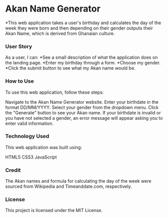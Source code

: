 # Akan Name Generator
*This web application takes a user's birthday and calculates the day of the week they were born and then depending on their gender outputs their Akan Name, which is derived from Ghanaian culture.

### User Story
As a user, I can:
*See a small description of what the application does on the landing page.
*Enter my birthday through a form.
*Choose my gender.
*Click the submit button to see what my Akan name would be.
### How to Use
To use this web application, follow these steps:

Navigate to the Akan Name Generator website.
Enter your birthdate in the format DD/MM/YYYY.
Select your gender from the dropdown menu.
Click the "Generate" button to see your Akan name.
If your birthdate is invalid or you have not selected a gender, an error message will appear asking you to enter valid information.

### Technology Used
This web application was built using:

HTML5
CSS3
JavaScript
### Credit
The Akan names and formula for calculating the day of the week were sourced from Wikipedia and Timeanddate.com, respectively.

### License
This project is licensed under the MIT License.